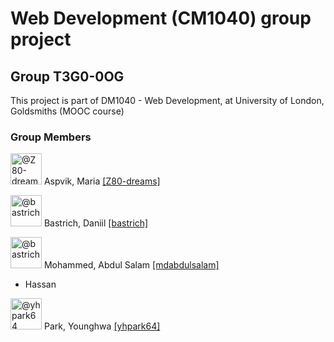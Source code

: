  # Web Development (CM1040) group project
## Group T3G0-0OG

This project is part of DM1040 - Web Development, at University of London, Goldsmiths (MOOC course)

### Group Members

<img src="https://avatars.githubusercontent.com/u/52473290?s=64&amp;v=4" alt="@Z80-dreams" width="50px" height="50px"> Aspvik, Maria [[Z80-dreams]](/Z80-dreams)

<img src="https://avatars.githubusercontent.com/u/3588039?s=64&amp;v=4" alt="@bastrich" width="50px" height="50px"> Bastrich, Daniil [[bastrich]](/bastrich)

<img src="https://avatars.githubusercontent.com/u/85625709?s=64&amp;v=4" alt="@bastrich" width="50px" height="50px"> Mohammed, Abdul Salam [[mdabdulsalam]](/mdabdulsalam)

* Hassan

<img src="https://avatars.githubusercontent.com/u/85051644?s=64&amp;v=4" alt="@yhpark64" width="50px" height="50px"> Park, Younghwa [[yhpark64]](/yhpark64)

